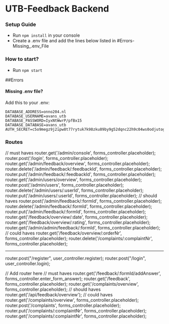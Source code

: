 # UTB-Feedback Backend

### Setup Guide

- Run `npm install` in your console
- Create a .env file and add the lines below listed in #Errors-Missing\_.env_File

### How to start?

- Run `npm start`

##Errors

#### Missing .env file?

Add this to your .env:

```
DATABASE_ADDRESS=onno204.nl
DATABASE_USERNAME=avans_utb
DATABASE_PASSWORD=IyxNtWwrP/pfBx15
DATABASE_DATABASE=avans_utb
AUTH_SECRET=c5o9megz9j2ipw8t77rytuk7k98zku89by9g52dqnc22h9c04ws0odjutogdsce3g7ipbescrnr4pnoqvly05by3o73g2aoe01pbkdkhtd52dmmuj5ie85i2xixmz1vc
```

### Routes

// must haves
router.get('/admin/console', forms_controller.placeholder);
router.post('/login', forms_controller.placeholder);
router.get('/admin/feedback/overview', forms_controller.placeholder);
router.delete('/admin/feedback/:feedbackId', forms_controller.placeholder);
router.put('/admin/feedback/:feedbackId', forms_controller.placeholder);
router.get('/admin/users/overview', forms_controller.placeholder);
router.post('/admin/users', forms_controller.placeholder);
router.delete('/admin/users/:userId', forms_controller.placeholder);
router.put('/admin/users/:userId', forms_controller.placeholder);
// should haves
router.post('/admin/feedback/:formId', forms_controller.placeholder);
router.delete('/admin/feedback/:formId', forms_controller.placeholder);
router.put('/admin/feedback/:formId', forms_controller.placeholder);
router.get('/feedback/overview/:date', forms_controller.placeholder);
router.get('/feedback/overview/:rating', forms_controller.placeholder);
router.get('/admin/admin/feedback/:formId', forms_controller.placeholder);
// could haves
router.get('/feedback/overview/:orderNr', forms_controller.placeholder);
router.delete('/complaints/:complaintNr', forms_controller.placeholder);

---

router.post("/register", user_controller.register);
router.post("/login", user_controller.login);

// Add router here
// must haves
router.get('/feedback/:formId/addAnswer', forms_controller.enter_form_answer);
router.get('/feedback', forms_controller.placeholder);
router.get('/complaints/overview', forms_controller.placeholder);
// should haves
router.get('/api/feedback/overview');
// could haves
router.get('/complaints/overview', forms_controller.placeholder);
router.post('/complaints', forms_controller.placeholder);
router.put('/complaints/:complaintNr', forms_controller.placeholder);
router.get('/complaints/:complaintNr', forms_controller.placeholder);
